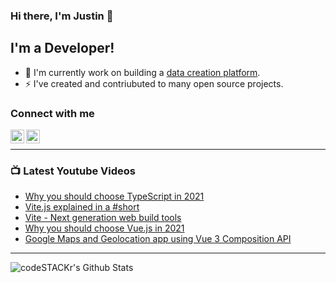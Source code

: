 ### Hi there, I'm Justin 👋

## I'm a Developer!

- 🔭 I'm currently work on building a [data creation platform](https://datatorch.io).
- ⚡ I've created and contriubuted to many open source projects.

### Connect with me

[<img align="left" alt="jsbroks | YouTube" width="22px" src="https://cdn.jsdelivr.net/npm/simple-icons@v3/icons/youtube.svg" />][youtube]
[<img align="left" alt="jsbroks | LinkedIn" width="22px" src="https://cdn.jsdelivr.net/npm/simple-icons@v3/icons/linkedin.svg" />][linkedin]

<br />

---

### 📺 Latest Youtube Videos

<!-- YOUTUBE:START -->
- [Why you should choose TypeScript in 2021](https://www.youtube.com/watch?v=j3vMrmlT_QE)
- [Vite.js explained in a #short](https://www.youtube.com/watch?v=UUgG1B2UpXw)
- [Vite - Next generation web build tools](https://www.youtube.com/watch?v=3ADapNcDLZU)
- [Why you should choose Vue.js in 2021](https://www.youtube.com/watch?v=_XErZvXXalY)
- [Google Maps and Geolocation app using Vue 3 Composition API](https://www.youtube.com/watch?v=m4ad3eEFhAo)
<!-- YOUTUBE:END -->

---

<img align="center" alt="codeSTACKr's Github Stats" src="https://github-readme-stats.vercel.app/api?username=jsbroks&show_icons=true&hide_border=true" >


[youtube]: https://www.youtube.com/channel/UCro4e-xxAYrgwt5cOccnE0A
[github]: https://www.github.com/jsbroks
[linkedin]: https://www.linkedin.com/in/jsbroks/
